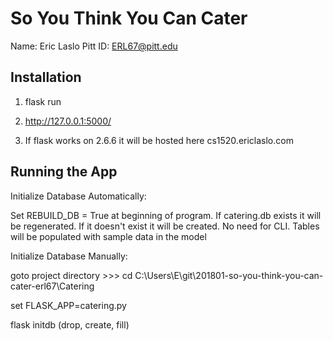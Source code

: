 # So You Think You Can Cater

Name: Eric Laslo
Pitt ID: ERL67@pitt.edu

## Installation

1. flask run

2. http://127.0.0.1:5000/

3. If flask works on 2.6.6 it will be hosted here cs1520.ericlaslo.com



## Running the App

Initialize Database Automatically:

Set REBUILD_DB = True at beginning of program. 
	If catering.db exists it will be regenerated.
	If it doesn't exist it will be created.  No need for CLI.
	Tables will be populated with sample data in the model



Initialize Database Manually: 

goto project directory >>> cd C:\Users\E\git\201801-so-you-think-you-can-cater-erl67\Catering

set FLASK_APP=catering.py

flask initdb (drop, create, fill)